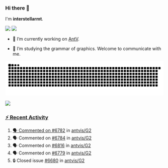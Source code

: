 ### Hi there 👋

I'm **interstellarmt**.

[![](https://img.shields.io/endpoint?url=https://awards.antv.vision/interstellarmt-g2-contributor.json)](https://github.com/antvis/g2)
[![](https://img.shields.io/endpoint?url=https://awards.antv.vision/interstellarmt-gpt-vis-contributor.json)](https://github.com/antvis/gpt-vis)

- 🔭 I’m currently working on [AntV](https://github.com/antvis).

- 📖 I’m studying the grammar of graphics. Welcome to communicate with me.

![](https://raw.githubusercontent.com/interstellarmt/interstellarmt/refs/heads/output/github-contribution-grid-snake.svg)
<div>
  <a href="https://github.com/interstellarmt">
  <img height="180em" src="https://github-readme-stats-eight-theta.vercel.app/api?username=interstellarmt&show_icons=true&include_all_commits=true&count_private=true&theme=tokyonight"/>
</div>
    
### :zap: Recent Activity

<!--START_SECTION:activity-->
1. 🗣 Commented on [#6782](https://github.com/antvis/G2/issues/6782#issuecomment-2834621746) in [antvis/G2](https://github.com/antvis/G2)
2. 🗣 Commented on [#6784](https://github.com/antvis/G2/issues/6784#issuecomment-2834618980) in [antvis/G2](https://github.com/antvis/G2)
3. 🗣 Commented on [#6816](https://github.com/antvis/G2/issues/6816#issuecomment-2834608563) in [antvis/G2](https://github.com/antvis/G2)
4. 🗣 Commented on [#6779](https://github.com/antvis/G2/pull/6779#issuecomment-2834521528) in [antvis/G2](https://github.com/antvis/G2)
5. 🔒 Closed issue [#6680](https://github.com/antvis/G2/issues/6680) in [antvis/G2](https://github.com/antvis/G2)
<!--END_SECTION:activity-->

